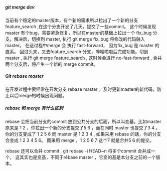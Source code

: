 ##### git merge dev 

当前有个稳定的master版本，有个新的需求所以拉出了一个新的分支feature_search ,在这个分支开发了几天，提交了一些commit。
这个时候发现master 有个bug，需要紧急修复，所以在master的基础上拉出一个 fix_bug 分支。解决后，切换到 master, 执行 git merge fix_bug 将修改的代码融入master。 在这过程中merge 会 执行 fast-forward， 因为fix_bug 是 master 的 直系。
回过头来，又去feature_search  分支，哔哩啪啦后完成功能。切到 master , 执行 git merge feature_search , 这时候会进行 no-fast-forward , 合并两个分支后，将产生一个新的 merge commit。

##### Git rebase master

在开发过程中要经常在开发分支 rebase master ，及时更新master的新代码，防止以后merge的时候出现问题。

##### rebase 和 merge 有什么区别

rebase 会把当前分支的commit 放到公共分支的后面，所以叫变基。比如master 原来是 1 2 ，你拉出一个新的分支提交了5 6 ，而在同时 master 也提交了3 4 。你的分支变成了 1 2 5 6 而 master 是 1 2 3 4 , 如果采用 rebase 的话，你的分支会变成 1 2 3 4 5 6。 而采用 merge ，1 2 5 6 7 这个7 就是合并5 6 的提交。

rebase 还可以合并 commit , git rebase -i HEAD~n 将多个commit 合并成一个， 这其实也是变基，不同于rēbase master ，它变的基是本分支之前的一个版本。

